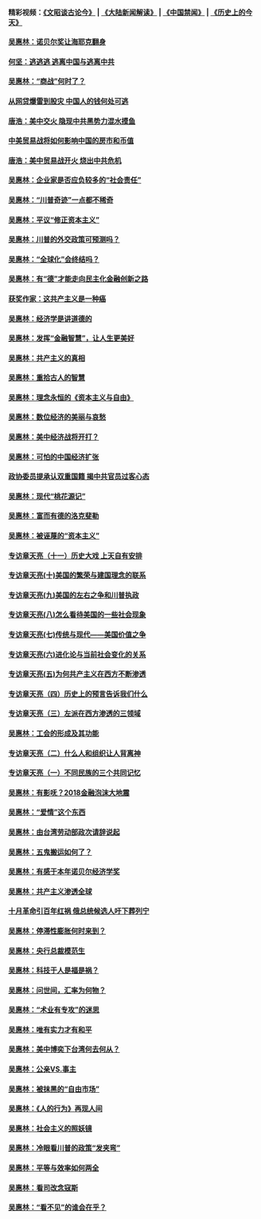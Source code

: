 #### 精彩视频：[《文昭谈古论今》](https://github.com/gfw-breaker/wenzhao/blob/master/README.md?t=01130030) | [《大陆新闻解读》](https://github.com/gfw-breaker/ntdtv-comedy/blob/master/README.md?t=01130030) | [《中国禁闻》](https://github.com/gfw-breaker/ntdtv-news/blob/master/README.md?t=01130030) | [《历史上的今天》](https://github.com/gfw-breaker/today-in-history/blob/master/README.md?t=01130030) 

#### [吴惠林：诺贝尔奖让海耶克翻身](../pages/nsc423/n10890049.md?t=01130030) 

#### [何坚：逃逃逃 逃离中国与逃离中共](../pages/nsc423/n10592891.md?t=01130030) 

#### [吴惠林：“商战”何时了？](../pages/nsc423/n10573558.md?t=01130030) 

#### [从网贷爆雷到股灾 中国人的钱何处可逃](../pages/nsc423/n10572800.md?t=01130030) 

#### [唐浩：美中交火 隐现中共黑势力混水摸鱼](../pages/nsc423/n10544040.md?t=01130030) 

#### [中美贸易战将如何影响中国的房市和币值](../pages/nsc423/n10543697.md?t=01130030) 

#### [唐浩：美中贸易战开火 烧出中共危机](../pages/nsc423/n10540126.md?t=01130030) 

#### [吴惠林：企业家是否应负较多的“社会责任”](../pages/nsc423/n10535022.md?t=01130030) 

#### [吴惠林：“川普奇迹”一点都不稀奇](../pages/nsc423/n10512808.md?t=01130030) 

#### [吴惠林：平议“修正资本主义”](../pages/nsc423/n10495724.md?t=01130030) 

#### [吴惠林：川普的外交政策可预测吗？](../pages/nsc423/n10462387.md?t=01130030) 

#### [吴惠林：“全球化”会终结吗？](../pages/nsc423/n10452838.md?t=01130030) 

#### [吴惠林：有“德”才能走向民主化金融创新之路](../pages/nsc423/n10432292.md?t=01130030) 

#### [获奖作家：这共产主义是一种癌](../pages/nsc423/n10431541.md?t=01130030) 

#### [吴惠林：经济学是讲道德的](../pages/nsc423/n10398014.md?t=01130030) 

#### [吴惠林：发挥“金融智慧”，让人生更美好](../pages/nsc423/n10375019.md?t=01130030) 

#### [吴惠林：共产主义的真相](../pages/nsc423/n10351394.md?t=01130030) 

#### [吴惠林：重拾古人的智慧](../pages/nsc423/n10337691.md?t=01130030) 

#### [吴惠林：理念永恒的《资本主义与自由》](../pages/nsc423/n10316274.md?t=01130030) 

#### [吴惠林：数位经济的美丽与哀愁](../pages/nsc423/n10292946.md?t=01130030) 

#### [吴惠林：美中经济战将开打？](../pages/nsc423/n10258825.md?t=01130030) 

#### [吴惠林：可怕的中国经济扩张](../pages/nsc423/n10219147.md?t=01130030) 

#### [政协委员提承认双重国籍 揭中共官员过客心态](../pages/nsc423/n10208809.md?t=01130030) 

#### [吴惠林：现代“桃花源记”](../pages/nsc423/n10185234.md?t=01130030) 

#### [吴惠林：富而有德的洛克斐勒](../pages/nsc423/n10142264.md?t=01130030) 

#### [吴惠林：被诬蔑的“资本主义”](../pages/nsc423/n10124816.md?t=01130030) 

#### [专访章天亮（十一）历史大戏 上天自有安排](../pages/nsc423/n10094905.md?t=01130030) 

#### [专访章天亮(十)美国的繁荣与建国理念的联系](../pages/nsc423/n10094899.md?t=01130030) 

#### [专访章天亮(九)美国的左右之争和川普执政](../pages/nsc423/n10094889.md?t=01130030) 

#### [专访章天亮(八)怎么看待美国的一些社会现象](../pages/nsc423/n10094857.md?t=01130030) 

#### [专访章天亮(七)传统与现代——美国价值之争](../pages/nsc423/n10093140.md?t=01130030) 

#### [专访章天亮(六)进化论与当前社会变化的关系](../pages/nsc423/n10092036.md?t=01130030) 

#### [专访章天亮(五)为何共产主义在西方不断渗透](../pages/nsc423/n10083620.md?t=01130030) 

#### [专访章天亮（四）历史上的预言告诉我们什么](../pages/nsc423/n10083606.md?t=01130030) 

#### [专访章天亮（三）左派在西方渗透的三领域](../pages/nsc423/n10081115.md?t=01130030) 

#### [吴惠林：工会的形成及其功能](../pages/nsc423/n10080633.md?t=01130030) 

#### [专访章天亮（二）什么人和组织让人背离神](../pages/nsc423/n10076637.md?t=01130030) 

#### [专访章天亮（一）不同民族的三个共同记忆](../pages/nsc423/n10074188.md?t=01130030) 

#### [吴惠林：有影呒？2018金融泡沫大地震](../pages/nsc423/n10040534.md?t=01130030) 

#### [吴惠林：“爱情”这个东西](../pages/nsc423/n10019423.md?t=01130030) 

#### [吴惠林：由台湾劳动部政次请辞说起](../pages/nsc423/n9979679.md?t=01130030) 

#### [吴惠林：五鬼搬运如何了？](../pages/nsc423/n9925338.md?t=01130030) 

#### [吴惠林：有感于本年诺贝尔经济学奖](../pages/nsc423/n9871883.md?t=01130030) 

#### [吴惠林：共产主义渗透全球](../pages/nsc423/n9812748.md?t=01130030) 

#### [十月革命引百年红祸 俄总统候选人吁下葬列宁](../pages/nsc423/n9810182.md?t=01130030) 

#### [吴惠林：停滞性膨胀何时来到？](../pages/nsc423/n9764136.md?t=01130030) 

#### [吴惠林：央行总裁模范生](../pages/nsc423/n9728134.md?t=01130030) 

#### [吴惠林：科技于人是福是祸？](../pages/nsc423/n9672982.md?t=01130030) 

#### [吴惠林：问世间，汇率为何物？](../pages/nsc423/n9621788.md?t=01130030) 

#### [吴惠林：“术业有专攻”的迷思](../pages/nsc423/n9580363.md?t=01130030) 

#### [吴惠林：唯有实力才有和平](../pages/nsc423/n9529599.md?t=01130030) 

#### [吴惠林：美中博奕下台湾何去何从？](../pages/nsc423/n9483598.md?t=01130030) 

#### [吴惠林：公亲VS.事主](../pages/nsc423/n9425637.md?t=01130030) 

#### [吴惠林：被抹黑的“自由市场”](../pages/nsc423/n9351545.md?t=01130030) 

#### [吴惠林：《人的行为》再现人间](../pages/nsc423/n9296339.md?t=01130030) 

#### [吴惠林：社会主义的照妖镜](../pages/nsc423/n9243460.md?t=01130030) 

#### [吴惠林：冷眼看川普的政策“发夹弯”](../pages/nsc423/n9120684.md?t=01130030) 

#### [吴惠林：平等与效率如何两全](../pages/nsc423/n9075430.md?t=01130030) 

#### [吴惠林：看司改念寇斯](../pages/nsc423/n9024915.md?t=01130030) 

#### [吴惠林：“看不见”的谁会在乎？](../pages/nsc423/n8977488.md?t=01130030) 

